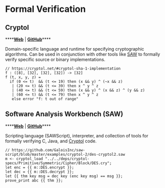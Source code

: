 # Formal Verification

## Cryptol

\*\*\*\*[**Web**](https://cryptol.net/) \| [**GitHub**](https://github.com/galoisinc/cryptol)\*\*\*\*

Domain-specific language and runtime for specifying cryptographic algorithms. Can be used in conjunction with other tools like [SAW](formal-verification.md#software-analysis-workbench-saw) to formally verify specific source or binary implementations.

```text
// https://cryptol.net/#cryptol-sha-1-implementation
f : ([8], [32], [32], [32]) -> [32]
f (t, x, y, z) =
  if (0 <= t)  && (t <= 19) then (x && y) ^ (~x && z)
   | (20 <= t) && (t <= 39) then x ^ y ^ z
   | (40 <= t) && (t <= 59) then (x && y) ^ (x && z) ^ (y && z)
   | (60 <= t) && (t <= 79) then x ^ y ^ z
   else error "f: t out of range"
```

## Software Analysis Workbench \(SAW\)

\*\*\*\*[**Web**](https://saw.galois.com/) \| [**GitHub**](https://github.com/GaloisInc/saw-script)\*\*\*\*

Scripting language \(SAWScript\), interpreter, and collection of tools for formally verifying C, Java, and [Cryptol](formal-verification.md#cryptol) code.

```text
// https://github.com/GaloisInc/saw-script/blob/master/examples/cryptol-2/des-cryptol2.saw
m <- cryptol_load "../../deps/cryptol-specs/Primitive/Symmetric/Cipher/Block/DES.cry";
let enc = {{ m::DES.encrypt }};
let dec = {{ m::DES.decrypt }};
let {{ thm key msg = dec key (enc key msg) == msg }};
prove_print abc {{ thm }};
```



